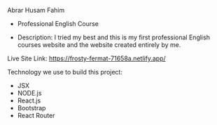 Abrar Husam Fahim
- Professional English Course

- Description: I tried my best and this is my first professional English courses website and the website created entirely by me.

Live Site Link: https://frosty-fermat-71658a.netlify.app/

Technology we use to build this project:

- JSX
- NODE.js
- React.js
- Bootstrap
- React Router